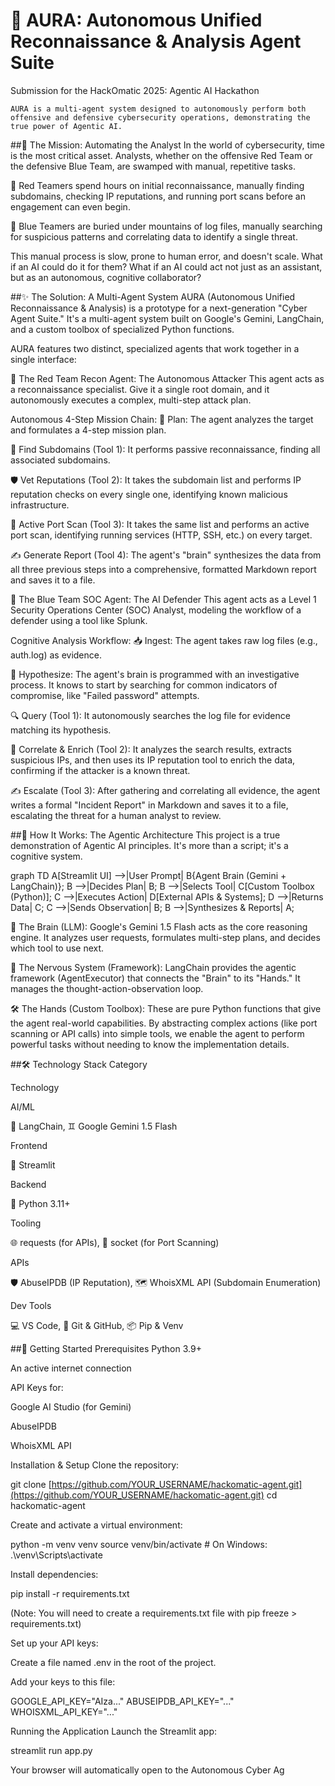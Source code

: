 # 🤖 AURA: Autonomous Unified Reconnaissance & Analysis Agent Suite
   Submission for the HackOmatic 2025: Agentic AI Hackathon

    AURA is a multi-agent system designed to autonomously perform both offensive and defensive cybersecurity operations, demonstrating the true power of Agentic AI.

##🎯 The Mission: Automating the Analyst
In the world of cybersecurity, time is the most critical asset. Analysts, whether on the offensive Red Team or the defensive Blue Team, are swamped with manual, repetitive tasks.

🔴 Red Teamers spend hours on initial reconnaissance, manually finding subdomains, checking IP reputations, and running port scans before an engagement can even begin.

🔵 Blue Teamers are buried under mountains of log files, manually searching for suspicious patterns and correlating data to identify a single threat.

This manual process is slow, prone to human error, and doesn't scale. What if an AI could do it for them? What if an AI could act not just as an assistant, but as an autonomous, cognitive collaborator?

##✨ The Solution: A Multi-Agent System
AURA (Autonomous Unified Reconnaissance & Analysis) is a prototype for a next-generation "Cyber Agent Suite." It's a multi-agent system built on Google's Gemini, LangChain, and a custom toolbox of specialized Python functions.

AURA features two distinct, specialized agents that work together in a single interface:

🔴 The Red Team Recon Agent: The Autonomous Attacker
This agent acts as a reconnaissance specialist. Give it a single root domain, and it autonomously executes a complex, multi-step attack plan.

Autonomous 4-Step Mission Chain:
🧠 Plan: The agent analyzes the target and formulates a 4-step mission plan.

🔎 Find Subdomains (Tool 1): It performs passive reconnaissance, finding all associated subdomains.

🛡️ Vet Reputations (Tool 2): It takes the subdomain list and performs IP reputation checks on every single one, identifying known malicious infrastructure.

🚪 Active Port Scan (Tool 3): It takes the same list and performs an active port scan, identifying running services (HTTP, SSH, etc.) on every target.

✍️ Generate Report (Tool 4): The agent's "brain" synthesizes the data from all three previous steps into a comprehensive, formatted Markdown report and saves it to a file.

🔵 The Blue Team SOC Agent: The AI Defender
This agent acts as a Level 1 Security Operations Center (SOC) Analyst, modeling the workflow of a defender using a tool like Splunk.

Cognitive Analysis Workflow:
📥 Ingest: The agent takes raw log files (e.g., auth.log) as evidence.

🧠 Hypothesize: The agent's brain is programmed with an investigative process. It knows to start by searching for common indicators of compromise, like "Failed password" attempts.

🔍 Query (Tool 1): It autonomously searches the log file for evidence matching its hypothesis.

🔗 Correlate & Enrich (Tool 2): It analyzes the search results, extracts suspicious IPs, and then uses its IP reputation tool to enrich the data, confirming if the attacker is a known threat.

✍️ Escalate (Tool 3): After gathering and correlating all evidence, the agent writes a formal "Incident Report" in Markdown and saves it to a file, escalating the threat for a human analyst to review.

##🚀 How It Works: The Agentic Architecture
This project is a true demonstration of Agentic AI principles. It's more than a script; it's a cognitive system.

graph TD
    A[Streamlit UI] -->|User Prompt| B{Agent Brain (Gemini + LangChain)};
    B -->|Decides Plan| B;
    B -->|Selects Tool| C[Custom Toolbox (Python)];
    C -->|Executes Action| D[External APIs & Systems];
    D -->|Returns Data| C;
    C -->|Sends Observation| B;
    B -->|Synthesizes & Reports| A;

🧠 The Brain (LLM): Google's Gemini 1.5 Flash acts as the core reasoning engine. It analyzes user requests, formulates multi-step plans, and decides which tool to use next.

🔗 The Nervous System (Framework): LangChain provides the agentic framework (AgentExecutor) that connects the "Brain" to its "Hands." It manages the thought-action-observation loop.

🛠️ The Hands (Custom Toolbox): These are pure Python functions that give the agent real-world capabilities. By abstracting complex actions (like port scanning or API calls) into simple tools, we enable the agent to perform powerful tasks without needing to know the implementation details.

##🛠️ Technology Stack
Category

Technology

AI/ML

🧠 LangChain, ♊ Google Gemini 1.5 Flash

Frontend

🎈 Streamlit

Backend

🐍 Python 3.11+

Tooling

🌐 requests (for APIs), 🔌 socket (for Port Scanning)

APIs

🛡️ AbuseIPDB (IP Reputation), 🗺️ WhoisXML API (Subdomain Enumeration)

Dev Tools

💻 VS Code, 🐙 Git & GitHub, 📦 Pip & Venv

##🏁 Getting Started
Prerequisites
Python 3.9+

An active internet connection

API Keys for:

Google AI Studio (for Gemini)

AbuseIPDB

WhoisXML API

Installation & Setup
Clone the repository:

git clone [https://github.com/YOUR_USERNAME/hackomatic-agent.git](https://github.com/YOUR_USERNAME/hackomatic-agent.git)
cd hackomatic-agent

Create and activate a virtual environment:

python -m venv venv
source venv/bin/activate  # On Windows: .\venv\Scripts\activate

Install dependencies:

pip install -r requirements.txt

(Note: You will need to create a requirements.txt file with pip freeze > requirements.txt)

Set up your API keys:

Create a file named .env in the root of the project.

Add your keys to this file:

GOOGLE_API_KEY="AIza..."
ABUSEIPDB_API_KEY="..."
WHOISXML_API_KEY="..."

Running the Application
Launch the Streamlit app:

streamlit run app.py

Your browser will automatically open to the Autonomous Cyber Ag
